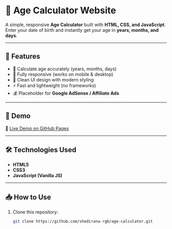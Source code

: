 # 🧮 Age Calculator Website

A simple, responsive **Age Calculator** built with **HTML, CSS, and JavaScript**.  
Enter your date of birth and instantly get your age in **years, months, and days**.

---

## 🚀 Features
- 🎂 Calculate age accurately (years, months, days)
- 📱 Fully responsive (works on mobile & desktop)
- 🎨 Clean UI design with modern styling
- ⚡ Fast and lightweight (no frameworks)
- 💰 Placeholder for **Google AdSense / Affiliate Ads**

---

## 📸 Demo
🔗 [Live Demo on GitHub Pages](https://shedirana-rgb.github.io/age-calculator/)

---

## 🛠️ Technologies Used
- **HTML5**
- **CSS3**
- **JavaScript (Vanilla JS)**

---

## 📥 How to Use
1. Clone this repository:
   ```bash
   git clone https://github.com/shedirana-rgb/age-calculator.git
